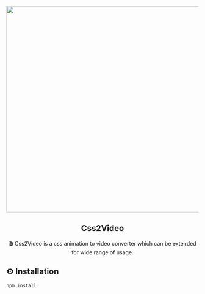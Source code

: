 <p align="middle"><img src="" width="540"/></p>
<h2 align="middle">Css2Video</h2>

<p align="middle">🎬 Css2Video is a css animation to video converter which can be extended for wide range of usage.</p>

## ⚙️ Installation
```
npm install
```
